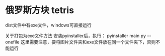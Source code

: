 # 俄罗斯方块 tetris

dist文件中有exe文件，windows可直接运行


关于打包为exe文件方法
安装pyinstaller后，执行： pyinstaller main.py --onefile
这里需要注意，要将图片文件夹和exe文件放在同一个文件夹下，否则不能运行


